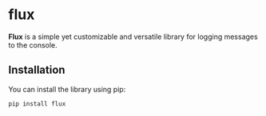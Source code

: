 # flux

**Flux** is a simple yet customizable and versatile library for logging messages to the console.

## Installation

You can install the library using pip:

```sh
pip install flux
```
